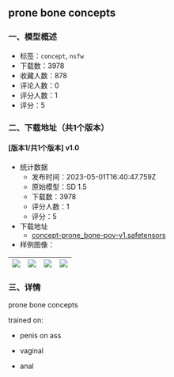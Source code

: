 ## prone bone concepts
### 一、模型概述

- 标签：`concept`, `nsfw`
- 下载数：3978
- 收藏人数：878
- 评论人数：0
- 评分人数：1
- 评分：5

### 二、下载地址（共1个版本）

#### [版本1/共1个版本] v1.0

- 统计数据
  - 发布时间：2023-05-01T16:40:47.759Z
  - 原始模型：SD 1.5
  - 下载数：3978
  - 评分人数：1
  - 评分：5
- 下载地址
  - [concept-prone_bone-pov-v1.safetensors](https://civitai.com/api/download/models/59909)
- 样例图像：

| <img src="https://image.civitai.com/xG1nkqKTMzGDvpLrqFT7WA/6cd89ead-045b-40e9-7d36-cd9984ad5f00/width=450/653914.jpeg" /> | <img src="https://image.civitai.com/xG1nkqKTMzGDvpLrqFT7WA/283b8ff8-ab7e-42f3-7fc6-d370fc6e0200/width=450/653915.jpeg" /> | <img src="https://image.civitai.com/xG1nkqKTMzGDvpLrqFT7WA/79a50976-3a37-412d-6ccd-0e1129380f00/width=450/653916.jpeg" /> | <img src="https://image.civitai.com/xG1nkqKTMzGDvpLrqFT7WA/44b53030-d3ca-4eee-218b-07c10a618a00/width=450/653917.jpeg" /> |
| ---- | ---- | ---- | ---- |


### 三、详情
<p>prone bone concepts</p><p>trained on:</p><ul><li><p>penis on ass</p></li><li><p>vaginal</p></li><li><p>anal</p></li></ul>